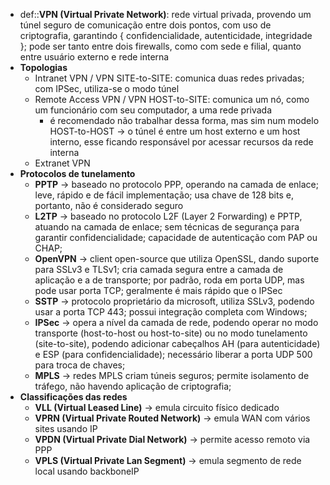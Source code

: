 * def::**VPN (Virtual Private Network)**: rede virtual privada, provendo um túnel seguro de comunicação entre dois pontos, com uso de criptografia, garantindo { confidencialidade, autenticidade, integridade }; pode ser tanto entre dois firewalls, como com sede e filial, quanto entre usuário externo e rede interna
* **Topologias**
	* Intranet VPN / VPN SITE-to-SITE: comunica duas redes privadas; com IPSec, utiliza-se o modo túnel
	* Remote Access VPN / VPN HOST-to-SITE: comunica um nó, como um funcionário com seu computador, a uma rede privada
		* é recomendado não trabalhar dessa forma, mas sim num modelo HOST-to-HOST -> o túnel é entre um host externo e um host interno, esse ficando responsável por acessar recursos da rede interna
	* Extranet VPN
* **Protocolos de tunelamento**
	* **PPTP** -> baseado no protocolo PPP, operando na camada de enlace; leve, rápido e de fácil implementação; usa chave de 128 bits e, portanto, não é considerado seguro
	* **L2TP** -> baseado no protocolo L2F (Layer 2 Forwarding) e PPTP, atuando na camada de enlace; sem técnicas de segurança para garantir confidencialidade; capacidade de autenticação com PAP ou CHAP;
	* **OpenVPN** -> client open-source que utiliza OpenSSL, dando suporte para SSLv3 e TLSv1; cria camada segura entre a camada de aplicação e a de transporte; por padrão, roda em porta UDP, mas pode usar porta TCP; geralmente é mais rápido que o IPSec
	* **SSTP** -> protocolo proprietário da microsoft, utiliza SSLv3, podendo usar a porta TCP 443; possui integração completa com Windows;
	* **IPSec** -> opera a nível da camada de rede, podendo operar no modo transporte (host-to-host ou host-to-site) ou no modo tunelamento (site-to-site), podendo adicionar cabeçalhos AH (para autenticidade) e ESP (para confidencialidade); necessário liberar a porta UDP 500 para troca de chaves;
	* **MPLS** -> redes MPLS criam túneis seguros; permite isolamento de tráfego, não havendo aplicação de criptografia;
* **Classificações das redes**
	* **VLL (Virtual Leased Line)** -> emula circuito físico dedicado
	* **VPRN (Virtual Private Routed Network)** -> emula WAN com vários sites usando IP
	* **VPDN (Virtual Private Dial Network)** -> permite acesso remoto via PPP
	* **VPLS (Virtual Private Lan Segment)** -> emula segmento de rede local usando backboneIP